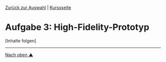 [Zurück zur Auswahl](https://gionegel.github.io/IFD-WiSe20-21/) | [Kurssseite](https://webuser.hs-furtwangen.de/~rag/lehre/WiSe20-21/IFD/Kursinhalt/Team/)

# Aufgabe 3: High-Fidelity-Prototyp

[Inhalte folgen]


---
[Nach oben &#x25B2;](#top)
